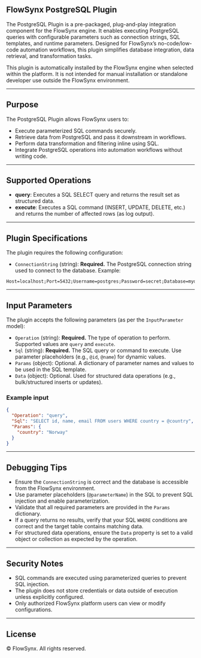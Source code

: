 ## FlowSynx PostgreSQL Plugin

The PostgreSQL Plugin is a pre-packaged, plug-and-play integration component for the FlowSynx engine. It enables executing PostgreSQL queries with configurable parameters such as connection strings, SQL templates, and runtime parameters. Designed for FlowSynx’s no-code/low-code automation workflows, this plugin simplifies database integration, data retrieval, and transformation tasks.

This plugin is automatically installed by the FlowSynx engine when selected within the platform. It is not intended for manual installation or standalone developer use outside the FlowSynx environment.

---

## Purpose

The PostgreSQL Plugin allows FlowSynx users to:

- Execute parameterized SQL commands securely.
- Retrieve data from PostgreSQL and pass it downstream in workflows.
- Perform data transformation and filtering inline using SQL.
- Integrate PostgreSQL operations into automation workflows without writing code.

---

## Supported Operations

- **query**: Executes a SQL SELECT query and returns the result set as structured data.
- **execute**: Executes a SQL command (INSERT, UPDATE, DELETE, etc.) and returns the number of affected rows (as log output).

---

## Plugin Specifications

The plugin requires the following configuration:
- `ConnectionString` (string): **Required.** The PostgreSQL connection string used to connect to the database. Example:

```
Host=localhost;Port=5432;Username=postgres;Password=secret;Database=mydb
```

---

## Input Parameters

The plugin accepts the following parameters (as per the `InputParameter` model):

- `Operation` (string): **Required.** The type of operation to perform. Supported values are `query` and `execute`.
- `Sql` (string): **Required.** The SQL query or command to execute. Use parameter placeholders (e.g., `@id`, `@name`) for dynamic values.
- `Params` (object): Optional. A dictionary of parameter names and values to be used in the SQL template.
- `Data` (object): Optional. Used for structured data operations (e.g., bulk/structured inserts or updates).

### Example input

```json
{
  "Operation": "query",
  "Sql": "SELECT id, name, email FROM users WHERE country = @country",
  "Params": {
    "country": "Norway"
  }
}
```

---

## Debugging Tips

- Ensure the `ConnectionString` is correct and the database is accessible from the FlowSynx environment.
- Use parameter placeholders (`@parameterName`) in the SQL to prevent SQL injection and enable parameterization.
- Validate that all required parameters are provided in the `Params` dictionary.
- If a query returns no results, verify that your SQL `WHERE` conditions are correct and the target table contains matching data.
- For structured data operations, ensure the `Data` property is set to a valid object or collection as expected by the operation.

---

## Security Notes

- SQL commands are executed using parameterized queries to prevent SQL injection.
- The plugin does not store credentials or data outside of execution unless explicitly configured.
- Only authorized FlowSynx platform users can view or modify configurations.

---

## License

© FlowSynx. All rights reserved.